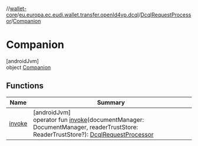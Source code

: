 //[wallet-core](../../../../index.md)/[eu.europa.ec.eudi.wallet.transfer.openId4vp.dcql](../../index.md)/[DcqlRequestProcessor](../index.md)/[Companion](index.md)

# Companion

[androidJvm]\
object [Companion](index.md)

## Functions

| Name | Summary |
|---|---|
| [invoke](invoke.md) | [androidJvm]<br>operator fun [invoke](invoke.md)(documentManager: DocumentManager, readerTrustStore: ReaderTrustStore?): [DcqlRequestProcessor](../index.md) |
